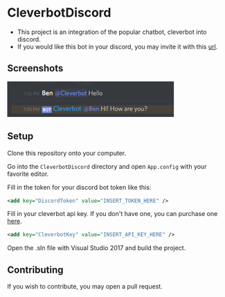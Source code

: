 # CleverbotDiscord

- This project is an integration of the popular chatbot, cleverbot into discord.
- If you would like this bot in your discord, you may invite it with this [url](https://discordapp.com/api/oauth2/authorize?client_id=432052078899101716&permissions=0&scope=bot).

## Screenshots

![Cleverbot in action](https://github.com/ProbablyBen/CleverbotDiscord/raw/master/screenshots/cleverbot_in_action.png)

## Setup

Clone this repository onto your computer.

Go into the `CleverbotDiscord` directory and open `App.config` with your favorite editor.

Fill in the token for your discord bot token like this:

```xml
<add key="DiscordToken" value="INSERT_TOKEN_HERE" />
```

Fill in your cleverbot api key. If you don't have one, you can purchase one [here](https://www.cleverbot.com/api/).

```xml
<add key="CleverbotKey" value="INSERT_API_KEY_HERE" />
```

Open the .sln file with Visual Studio 2017 and build the project.

## Contributing
If you wish to contribute, you may open a pull request.